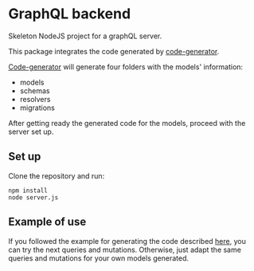 # GraphQL backend
Skeleton NodeJS project for a graphQL server.

This package integrates the code generated by [code-generator](https://github.com/vsuaste/express_graphql_model_gen).

[Code-generator](https://github.com/vsuaste/express_graphql_model_gen) will generate four folders with the models' information:
* models
* schemas
* resolvers
* migrations

After getting ready the generated code for the models, proceed with the server set up.

## Set up
Clone the repository and run:
```
npm install
node server.js
```

## Example of use
If you followed the example for generating the code described [here](https://github.com/vsuaste/express_graphql_model_gen), you can try the next queries and mutations. Otherwise, just adapt the same queries and mutations for your own models generated.


